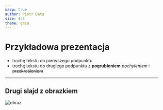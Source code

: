 ```yaml
---
marp: true
author: Piotr Data
size: 4:3
theme: gaia
---
```


# Przykładowa prezentacja 
- trochę tekstu do pierwszego podpunktu
- trochę tekstu do drugiego podpunktu z **pogrubieniem** *pochyleniem* i ~~przekreśleniem~~

---

## Drugi slajd z obrazkiem

![obraz](https://upload.wikimedia.org/wikipedia/commons/thumb/3/3d/Neural_network.svg/600px-Neural_network.svg.png?20210102213114)